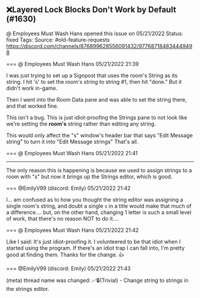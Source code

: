 ## ❌Layered Lock Blocks Don't Work by Default (#1630)
@ Employees Must Wash Hans opened this issue on 05/21/2022
Status: fixed
Tags: 
Source: #old-feature-requests https://discord.com/channels/876899628556091432/977687184834449498


=== @ Employees Must Wash Hans 05/21/2022 21:39

I was just trying to set up a Signpost that uses the room's String as its string.  I hit 's' to set the room's string to string #1, then hit "done."  But it didn't work in-game.

Then I went into the Room Data pane and was able to set the string there, and that worked fine.

This isn't a bug.  This is just idiot-proofing the Strings pane to not look like we're setting the **room's** string rather than editing any string. 

This would only affect the "s" window's header bar that says "Edit Message string"  to turn it into "Edit Message strings"  That's all.

=== @ Employees Must Wash Hans 05/21/2022 21:41

---
The only reason this is happening is because we used to assign strings to a room with "s" but now it brings up the Strings editor, which is good.

=== @EmilyV99 (discord: Emily) 05/21/2022 21:42

I... am confused as to how you thought the string editor was assigning a single room's string, and doubt a single `s` in a title would make that much of a difference....
but, on the other hand, changing 1 letter is such a small level of work, that there's no reason NOT to do it....

=== @ Employees Must Wash Hans 05/21/2022 21:42

Like I said:  It's just idiot-proofing it.  I volunteered to be that idiot when I started using the program.
If there's an idiot trap I can fall into, I'm pretty good at finding them.
Thanks for the change.  👍

=== @EmilyV99 (discord: Emily) 05/21/2022 21:43

(meta) thread name was changed: ✅🔒(Trivial) - Change string to strings in the strings editor.
